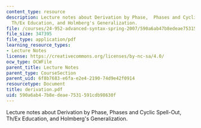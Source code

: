 ```yaml
---
content_type: resource
description: Lecture notes about Derivation by Phase,  Phases and Cyclic Spell-Out,
  Th/Ex Education, and Holmberg's Generalization.
file: /courses/24-952-advanced-syntax-spring-2007/590a6ab47b8edeae7531591cdb98630f_derivation.pdf
file_size: 347395
file_type: application/pdf
learning_resource_types:
- Lecture Notes
license: https://creativecommons.org/licenses/by-nc-sa/4.0/
ocw_type: OCWFile
parent_title: Lecture Notes
parent_type: CourseSection
parent_uid: 6f8b7683-e6fa-e2e4-2190-74d9e42f0914
resourcetype: Document
title: derivation.pdf
uid: 590a6ab4-7b8e-deae-7531-591cdb98630f
---
```

Lecture notes about Derivation by Phase,  Phases and Cyclic Spell-Out, Th/Ex Education, and Holmberg's Generalization.